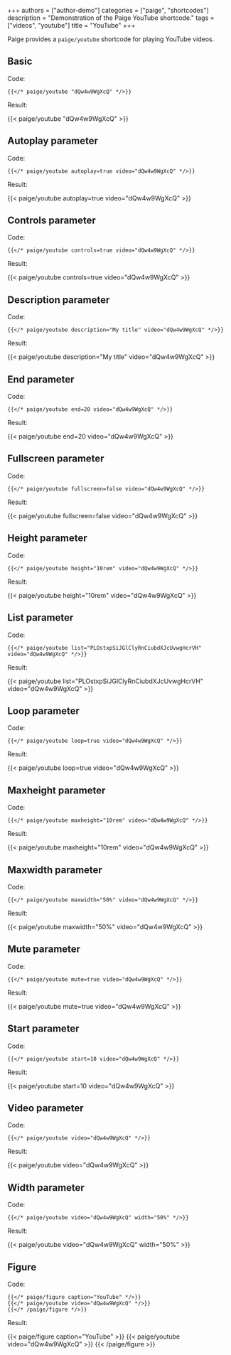 +++
authors = ["author-demo"]
categories = ["paige", "shortcodes"]
description = "Demonstration of the Paige YouTube shortcode."
tags = ["videos", "youtube"]
title = "YouTube"
+++

Paige provides a `paige/youtube` shortcode for playing YouTube videos.

<!--more-->

## Basic

Code:

```go-html-template
{{</* paige/youtube "dQw4w9WgXcQ" */>}}
```

Result:

{{< paige/youtube "dQw4w9WgXcQ" >}}

## Autoplay parameter

Code:

```go-html-template
{{</* paige/youtube autoplay=true video="dQw4w9WgXcQ" */>}}
```

Result:

{{< paige/youtube autoplay=true video="dQw4w9WgXcQ" >}}

## Controls parameter

Code:

```go-html-template
{{</* paige/youtube controls=true video="dQw4w9WgXcQ" */>}}
```

Result:

{{< paige/youtube controls=true video="dQw4w9WgXcQ" >}}

## Description parameter

Code:

```go-html-template
{{</* paige/youtube description="My title" video="dQw4w9WgXcQ" */>}}
```

Result:

{{< paige/youtube description="My title" video="dQw4w9WgXcQ" >}}

## End parameter

Code:

```go-html-template
{{</* paige/youtube end=20 video="dQw4w9WgXcQ" */>}}
```

Result:

{{< paige/youtube end=20 video="dQw4w9WgXcQ" >}}

## Fullscreen parameter

Code:

```go-html-template
{{</* paige/youtube fullscreen=false video="dQw4w9WgXcQ" */>}}
```

Result:

{{< paige/youtube fullscreen=false video="dQw4w9WgXcQ" >}}

## Height parameter

Code:

```go-html-template
{{</* paige/youtube height="10rem" video="dQw4w9WgXcQ" */>}}
```

Result:

{{< paige/youtube height="10rem" video="dQw4w9WgXcQ" >}}

## List parameter

Code:

```go-html-template
{{</* paige/youtube list="PLOstxpSiJGlClyRnCiubdXJcUvwgHcrVH" video="dQw4w9WgXcQ" */>}}
```

Result:

{{< paige/youtube list="PLOstxpSiJGlClyRnCiubdXJcUvwgHcrVH" video="dQw4w9WgXcQ" >}}

## Loop parameter

Code:

```go-html-template
{{</* paige/youtube loop=true video="dQw4w9WgXcQ" */>}}
```

Result:

{{< paige/youtube loop=true video="dQw4w9WgXcQ" >}}

## Maxheight parameter

Code:

```go-html-template
{{</* paige/youtube maxheight="10rem" video="dQw4w9WgXcQ" */>}}
```

Result:

{{< paige/youtube maxheight="10rem" video="dQw4w9WgXcQ" >}}

## Maxwidth parameter

Code:

```go-html-template
{{</* paige/youtube maxwidth="50%" video="dQw4w9WgXcQ" */>}}
```

Result:

{{< paige/youtube maxwidth="50%" video="dQw4w9WgXcQ" >}}

## Mute parameter

Code:

```go-html-template
{{</* paige/youtube mute=true video="dQw4w9WgXcQ" */>}}
```

Result:

{{< paige/youtube mute=true video="dQw4w9WgXcQ" >}}

## Start parameter

Code:

```go-html-template
{{</* paige/youtube start=10 video="dQw4w9WgXcQ" */>}}
```

Result:

{{< paige/youtube start=10 video="dQw4w9WgXcQ" >}}

## Video parameter

Code:

```go-html-template
{{</* paige/youtube video="dQw4w9WgXcQ" */>}}
```

Result:

{{< paige/youtube video="dQw4w9WgXcQ" >}}

## Width parameter

Code:

```go-html-template
{{</* paige/youtube video="dQw4w9WgXcQ" width="50%" */>}}
```

Result:

{{< paige/youtube video="dQw4w9WgXcQ" width="50%" >}}

## Figure

Code:

```go-html-template
{{</* paige/figure caption="YouTube" */>}}
{{</* paige/youtube video="dQw4w9WgXcQ" */>}}
{{</* /paige/figure */>}}
```

Result:

{{< paige/figure caption="YouTube" >}}
{{< paige/youtube video="dQw4w9WgXcQ" >}}
{{< /paige/figure >}}

